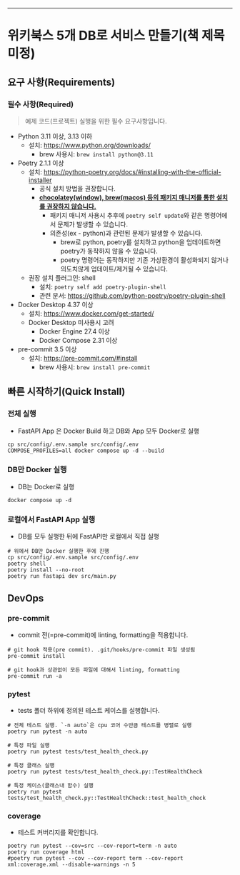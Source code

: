 

---

# 위키북스 5개 DB로 서비스 만들기(책 제목 미정)

## 요구 사항(Requirements)
### 필수 사항(Required) 
> 예제 코드(프로젝트) 실행을 위한 필수 요구사항입니다.

- Python 3.11 이상, 3.13 이하
  - 설치: https://www.python.org/downloads/
    - brew 사용시: `brew install python@3.11`
- Poetry 2.1.1 이상
  - 설치: https://python-poetry.org/docs/#installing-with-the-official-installer
    - 공식 설치 방법을 권장합니다.
    - <ins>**chocolatey(window), brew(macos) 등의 패키지 매니저를 통한 설치를 권장하지 않습니다.**</ins>
      - 패키지 매니저 사용시 추후에 `poetry self update`와 같은 명령어에서 문제가 발생할 수 있습니다.
      - 의존성(ex - python)과 관련된 문제가 발생할 수 있습니다.
        - brew로 python, poetry를 설치하고 python을 업데이트하면 poetry가 동작하지 않을 수 있습니다.
        - poetry 명령어는 동작하지만 기존 가상환경이 활성화되지 않거나 의도치않게 업데이트/제거될 수 있습니다.
  - 권장 설치 플러그인: shell
    - 설치: `poetry self add poetry-plugin-shell`
    - 관련 문서: https://github.com/python-poetry/poetry-plugin-shell
- Docker Desktop 4.37 이상
  - 설치: https://www.docker.com/get-started/
  - Docker Desktop 미사용시 고려
    - Docker Engine 27.4 이상
    - Docker Compose 2.31 이상
- pre-commit 3.5 이상
  - 설치: https://pre-commit.com/#install
    - brew 사용시: `brew install pre-commit`

  
## 빠른 시작하기(Quick Install)
### 전체 실행
- FastAPI App 은 Docker Build 하고 DB와 App 모두 Docker로 실행
```shell
cp src/config/.env.sample src/config/.env 
COMPOSE_PROFILES=all docker compose up -d --build
```

### DB만 Docker 실행
- DB는 Docker로 실행
```shell
docker compose up -d
```

### 로컬에서 FastAPI App 실행
- DB를 모두 실행한 뒤에 FastAPI만 로컬에서 직접 실행
```shell
# 위에서 DB만 Docker 실행한 후에 진행
cp src/config/.env.sample src/config/.env
poetry shell
poetry install --no-root
poetry run fastapi dev src/main.py
```

## DevOps
### pre-commit
- commit 전(=pre-commit)에 linting, formatting을 적용합니다.
```shell
# git hook 적용(pre commit). .git/hooks/pre-commit 파일 생성됨
pre-commit install

# git hook과 상관없이 모든 파일에 대해서 linting, formatting
pre-commit run -a
```

### pytest
- tests 폴더 하위에 정의된 테스트 케이스를 실행합니다.
```shell
# 전체 테스트 실행. `-n auto`은 cpu 코어 수만큼 테스트를 병렬로 실행
poetry run pytest -n auto

# 특정 파일 실행
poetry run pytest tests/test_health_check.py

# 특정 클래스 실행
poetry run pytest tests/test_health_check.py::TestHealthCheck

# 특정 케이스(클래스내 함수) 실행
poetry run pytest tests/test_health_check.py::TestHealthCheck::test_health_check
```

### coverage
- 테스트 커버리지를 확인합니다.
```shell
poetry run pytest --cov=src --cov-report=term -n auto
poetry run coverage html
#poetry run pytest --cov --cov-report term --cov-report xml:coverage.xml --disable-warnings -n 5
```